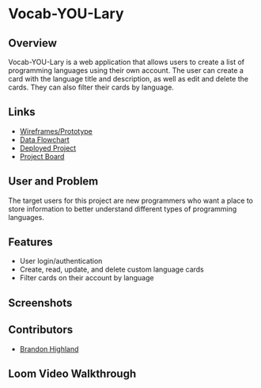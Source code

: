 # Vocab-YOU-Lary

## Overview
Vocab-YOU-Lary is a web application that allows users to create a list of programming languages using their own account. The user can create a card with the language title and description, as well as edit and delete the cards. They can also filter their cards by language.

## Links
- [Wireframes/Prototype](https://www.figma.com/file/gvL0wMCdfzemZfzfOmiDho/Individual-Assessment?node-id=0%3A1&t=AZeONVb1B0JrCnDf-0)
- [Data Flowchart](https://lucid.app/lucidchart/e1987c72-e480-40ae-8bf4-ed88e6629254/edit?beaconFlowId=B9EB6102278480FC&invitationId=inv_4f6fa176-14e4-4201-881f-1aa3d5464845&page=0_0#)
- [Deployed Project](https://vocab-you-lary.herokuapp.com/)
- [Project Board](https://github.com/users/bhighlander/projects/2/views/1)

## User and Problem
The target users for this project are new programmers who want a place to store information to better understand different types of programming languages.

## Features
- User login/authentication
- Create, read, update, and delete custom language cards
- Filter cards on their account by language

## Screenshots


## Contributors
- [Brandon Highland](https://github.com/bhighlander)

## Loom Video Walkthrough
